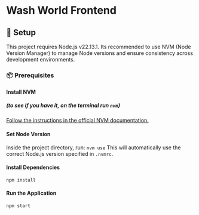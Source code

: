 # Wash World Frontend

## 🚀 Setup
This project requires Node.js v22.13.1. Its recommended to use NVM (Node Version Manager) to manage Node versions and ensure consistency across development environments.

### 📦 Prerequisites
#### Install NVM 
##### (to see if you have it, on the terminal run `nvm`)
[Follow the instructions in the official NVM documentation.](https://github.com/nvm-sh/nvm?tab=readme-ov-file#installing-and-updating)

#### Set Node Version
Inside the project directory, run:
`nvm use`
This will automatically use the correct Node.js version specified in `.nvmrc`.

#### Install Dependencies
`npm install`

#### Run the Application
`npm start`
